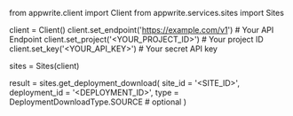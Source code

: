 from appwrite.client import Client
from appwrite.services.sites import Sites

client = Client()
client.set_endpoint('https://example.com/v1') # Your API Endpoint
client.set_project('<YOUR_PROJECT_ID>') # Your project ID
client.set_key('<YOUR_API_KEY>') # Your secret API key

sites = Sites(client)

result = sites.get_deployment_download(
    site_id = '<SITE_ID>',
    deployment_id = '<DEPLOYMENT_ID>',
    type = DeploymentDownloadType.SOURCE # optional
)
